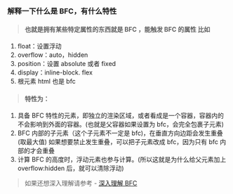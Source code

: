 ### 解释一下什么是 BFC，有什么特性

> #### 也就是拥有某些特定属性的东西就是 BFC ，能触发 BFC 的属性 比如

1. float：设置浮动
2. overflow：auto，hidden
3. position：设置 absolute 或者 fixed
4. display：inline-block. flex
5. 根元素 html 也是 bfc

> #### 特性为：

1. 具备 BFC 特性的元素，即独立的渲染区域，或者看成是一个容器，容器内的不会影响到外面的容器。(也就是父容器如果设置为 bfc，会完全包裹子元素)
2. BFC 内部的子元素（这个子元素不一定是 bfc)，在垂直方向边距会发生重叠(取最大值)
   如果想要禁止发生重叠，可以把子元素改成 bfc，因为只有 bfc 内部的才会重叠
3. 计算 BFC 的高度时，浮动元素也参与计算。(所以这就是为什么给父元素加上 overflow:hidden 后，就可以清除浮动)

> 如果还想深入理解请参考 - [深入理解 BFC](https://github.com/ljianshu/Blog/issues/15)

